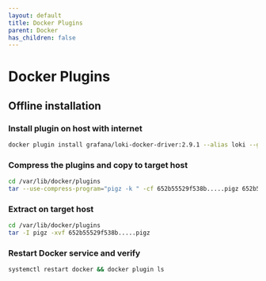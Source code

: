 ```yaml
---
layout: default
title: Docker Plugins
parent: Docker
has_children: false
---
```


# Docker Plugins

## Offline installation

### Install plugin on host with internet

```bash
docker plugin install grafana/loki-docker-driver:2.9.1 --alias loki --grant-all-permissions
```

### Compress the plugins and copy to target host

```bash
cd /var/lib/docker/plugins
tar --use-compress-program="pigz -k " -cf 652b55529f538b.....pigz 652b55529f538b........
```

### Extract on target host

```bash
cd /var/lib/docker/plugins
tar -I pigz -xvf 652b55529f538b.....pigz
```

### Restart Docker service and verify

```bash
systemctl restart docker && docker plugin ls
```
